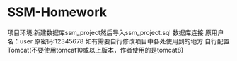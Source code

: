 # SSM-Homework
项目环境:新建数据库ssm_project然后导入ssm_project.sql
数据库连接
原用户名：user
原密码:12345678
如有需要自行修改项目中各处使用到的地方
自行配置Tomcat(不要使用tomcat10或以上版本，作者使用的是tomcat8)

